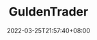 ﻿---
weight: 
title: "GuldenTrader"
description: ""
date: 2022-03-25T21:57:40+08:00
lastmod: 2022-03-25T16:45:40+08:00
draft: false
authors: ["Metabd"]
featuredImage: "guldentrader.webp"
link: ""
tags: ["交易所","GuldenTrader"]
categories: ["navigation"]
navigation: ["交易所"]
lightgallery: true
toc: true
pinned: false
recommend: false
recommend1: false
---

